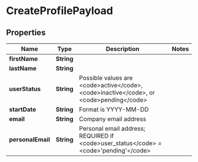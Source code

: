 

# CreateProfilePayload



## Properties

| Name | Type | Description | Notes |
|------------ | ------------- | ------------- | -------------|
|**firstName** | **String** |  |  |
|**lastName** | **String** |  |  |
|**userStatus** | **String** | Possible values are &lt;code&gt;active&lt;/code&gt;, &lt;code&gt;inactive&lt;/code&gt;, or &lt;code&gt;pending&lt;/code&gt; |  |
|**startDate** | **String** | Format is YYYY-MM-DD |  |
|**email** | **String** | Company email address |  |
|**personalEmail** | **String** | Personal email address; REQUIRED if &lt;code&gt;user_status&lt;/code&gt; &#x3D; &lt;code&gt;&#39;pending&#39;&lt;/code&gt; |  |




